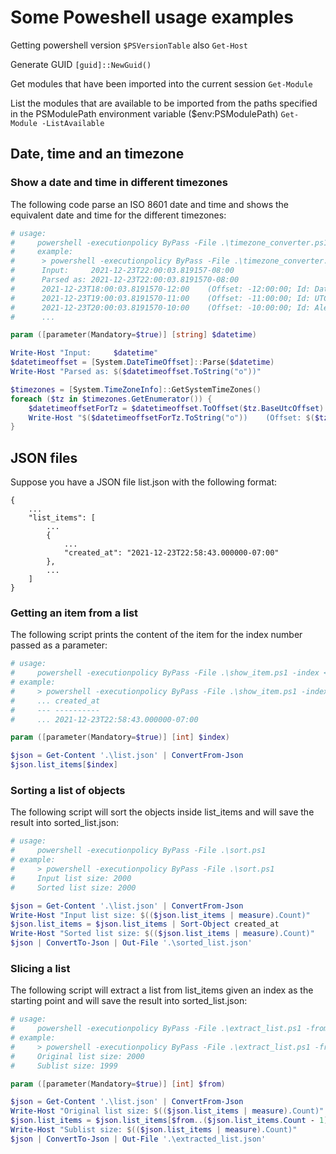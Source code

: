 # Some Poweshell usage examples

Getting powershell version
`$PSVersionTable`
also
`Get-Host`

Generate GUID
`[guid]::NewGuid()`

Get modules that have been imported into the current session
`Get-Module`

List the modules that are available to be imported from the paths specified in the PSModulePath environment variable ($env:PSModulePath)
`Get-Module -ListAvailable`


## Date, time and an timezone

### Show a date and time in different timezones

The following code parse an ISO 8601 date and time and shows the equivalent date and time for the different timezones:

```powershell
# usage:
#     powershell -executionpolicy ByPass -File .\timezone_converter.ps1 -datetime <ISO datetime>
#     example:
#      > powershell -executionpolicy ByPass -File .\timezone_converter.ps1 -datetime 2021-12-23T22:00:03.819157-08:00
#      Input:     2021-12-23T22:00:03.819157-08:00
#      Parsed as: 2021-12-23T22:00:03.8191570-08:00
#      2021-12-23T18:00:03.8191570-12:00    (Offset: -12:00:00; Id: Dateline Standard Time; StandardName: Dateline Standard Time)
#      2021-12-23T19:00:03.8191570-11:00    (Offset: -11:00:00; Id: UTC-11; StandardName: UTC-11)
#      2021-12-23T20:00:03.8191570-10:00    (Offset: -10:00:00; Id: Aleutian Standard Time; StandardName: Aleutian Standard Time)
#      ...

param ([parameter(Mandatory=$true)] [string] $datetime)

Write-Host "Input:     $datetime"
$datetimeoffset = [System.DateTimeOffset]::Parse($datetime)
Write-Host "Parsed as: $($datetimeoffset.ToString("o"))"

$timezones = [System.TimeZoneInfo]::GetSystemTimeZones()
foreach ($tz in $timezones.GetEnumerator()) {
    $datetimeoffsetForTz = $datetimeoffset.ToOffset($tz.BaseUtcOffset)
    Write-Host "$($datetimeoffsetForTz.ToString("o"))    (Offset: $($tz.BaseUtcOffset); Id: $($tz.Id); StandardName: $($tz.StandardName))"
}
```

## JSON files

Suppose you have a JSON file list.json with the following format:

```
{
    ...
	"list_items": [
        ...
		{
            ...
			"created_at": "2021-12-23T22:58:43.000000-07:00"
		},
        ...
    ]
}
```

### Getting an item from a list

The following script prints the content of the item for the index number passed as a parameter:

```powershell
# usage:
#     powershell -executionpolicy ByPass -File .\show_item.ps1 -index <INDEX>
# example:
#     > powershell -executionpolicy ByPass -File .\show_item.ps1 -index 1999
#     ... created_at
#     --- ----------
#     ... 2021-12-23T22:58:43.000000-07:00

param ([parameter(Mandatory=$true)] [int] $index)

$json = Get-Content '.\list.json' | ConvertFrom-Json
$json.list_items[$index]
```

### Sorting a list of objects

The following script will sort the objects inside list_items and will save the result into sorted_list.json:

```powershell
# usage:
#     powershell -executionpolicy ByPass -File .\sort.ps1
# example:
#     > powershell -executionpolicy ByPass -File .\sort.ps1
#     Input list size: 2000
#     Sorted list size: 2000

$json = Get-Content '.\list.json' | ConvertFrom-Json
Write-Host "Input list size: $(($json.list_items | measure).Count)"
$json.list_items = $json.list_items | Sort-Object created_at
Write-Host "Sorted list size: $(($json.list_items | measure).Count)"
$json | ConvertTo-Json | Out-File '.\sorted_list.json'
```

### Slicing a list

The following script will extract a list from list_items given an index as the starting point and will save the result into sorted_list.json:

```powershell
# usage:
#     powershell -executionpolicy ByPass -File .\extract_list.ps1 -from <INDEX>
# example:
#     > powershell -executionpolicy ByPass -File .\extract_list.ps1 -from 1
#     Original list size: 2000
#     Sublist size: 1999

param ([parameter(Mandatory=$true)] [int] $from)

$json = Get-Content '.\list.json' | ConvertFrom-Json
Write-Host "Original list size: $(($json.list_items | measure).Count)"
$json.list_items = $json.list_items[$from..($json.list_items.Count - 1)]
Write-Host "Sublist size: $(($json.list_items | measure).Count)"
$json | ConvertTo-Json | Out-File '.\extracted_list.json'
```
